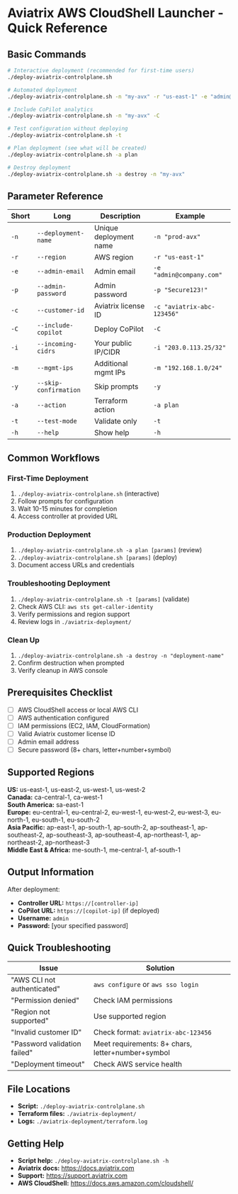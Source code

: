 # Aviatrix AWS CloudShell Launcher - Quick Reference

## Basic Commands

```bash
# Interactive deployment (recommended for first-time users)
./deploy-aviatrix-controlplane.sh

# Automated deployment
./deploy-aviatrix-controlplane.sh -n "my-avx" -r "us-east-1" -e "admin@company.com" -p "Secure123!" -c "aviatrix-abc-123456"

# Include CoPilot analytics
./deploy-aviatrix-controlplane.sh -n "my-avx" -C

# Test configuration without deploying
./deploy-aviatrix-controlplane.sh -t

# Plan deployment (see what will be created)
./deploy-aviatrix-controlplane.sh -a plan

# Destroy deployment
./deploy-aviatrix-controlplane.sh -a destroy -n "my-avx"
```

## Parameter Reference

| Short | Long | Description | Example |
|-------|------|-------------|---------|
| `-n` | `--deployment-name` | Unique deployment name | `-n "prod-avx"` |
| `-r` | `--region` | AWS region | `-r "us-east-1"` |
| `-e` | `--admin-email` | Admin email | `-e "admin@company.com"` |
| `-p` | `--admin-password` | Admin password | `-p "Secure123!"` |
| `-c` | `--customer-id` | Aviatrix license ID | `-c "aviatrix-abc-123456"` |
| `-C` | `--include-copilot` | Deploy CoPilot | `-C` |
| `-i` | `--incoming-cidrs` | Your public IP/CIDR | `-i "203.0.113.25/32"` |
| `-m` | `--mgmt-ips` | Additional mgmt IPs | `-m "192.168.1.0/24"` |
| `-y` | `--skip-confirmation` | Skip prompts | `-y` |
| `-a` | `--action` | Terraform action | `-a plan` |
| `-t` | `--test-mode` | Validate only | `-t` |
| `-h` | `--help` | Show help | `-h` |

## Common Workflows

### First-Time Deployment
1. `./deploy-aviatrix-controlplane.sh` (interactive)
2. Follow prompts for configuration
3. Wait 10-15 minutes for completion
4. Access controller at provided URL

### Production Deployment
1. `./deploy-aviatrix-controlplane.sh -a plan [params]` (review)
2. `./deploy-aviatrix-controlplane.sh [params]` (deploy)
3. Document access URLs and credentials

### Troubleshooting Deployment
1. `./deploy-aviatrix-controlplane.sh -t [params]` (validate)
2. Check AWS CLI: `aws sts get-caller-identity`
3. Verify permissions and region support
4. Review logs in `./aviatrix-deployment/`

### Clean Up
1. `./deploy-aviatrix-controlplane.sh -a destroy -n "deployment-name"`
2. Confirm destruction when prompted
3. Verify cleanup in AWS console

## Prerequisites Checklist

- [ ] AWS CloudShell access or local AWS CLI
- [ ] AWS authentication configured
- [ ] IAM permissions (EC2, IAM, CloudFormation)
- [ ] Valid Aviatrix customer license ID
- [ ] Admin email address
- [ ] Secure password (8+ chars, letter+number+symbol)

## Supported Regions

**US:** us-east-1, us-east-2, us-west-1, us-west-2  
**Canada:** ca-central-1, ca-west-1  
**South America:** sa-east-1  
**Europe:** eu-central-1, eu-central-2, eu-west-1, eu-west-2, eu-west-3, eu-north-1, eu-south-1, eu-south-2  
**Asia Pacific:** ap-east-1, ap-south-1, ap-south-2, ap-southeast-1, ap-southeast-2, ap-southeast-3, ap-southeast-4, ap-northeast-1, ap-northeast-2, ap-northeast-3  
**Middle East & Africa:** me-south-1, me-central-1, af-south-1

## Output Information

After deployment:
- **Controller URL:** `https://[controller-ip]`
- **CoPilot URL:** `https://[copilot-ip]` (if deployed)
- **Username:** `admin`
- **Password:** [your specified password]

## Quick Troubleshooting

| Issue | Solution |
|-------|----------|
| "AWS CLI not authenticated" | `aws configure` or `aws sso login` |
| "Permission denied" | Check IAM permissions |
| "Region not supported" | Use supported region |
| "Invalid customer ID" | Check format: `aviatrix-abc-123456` |
| "Password validation failed" | Meet requirements: 8+ chars, letter+number+symbol |
| "Deployment timeout" | Check AWS service health |

## File Locations

- **Script:** `./deploy-aviatrix-controlplane.sh`
- **Terraform files:** `./aviatrix-deployment/`
- **Logs:** `./aviatrix-deployment/terraform.log`

## Getting Help

- **Script help:** `./deploy-aviatrix-controlplane.sh -h`
- **Aviatrix docs:** https://docs.aviatrix.com
- **Support:** https://support.aviatrix.com
- **AWS CloudShell:** https://docs.aws.amazon.com/cloudshell/
